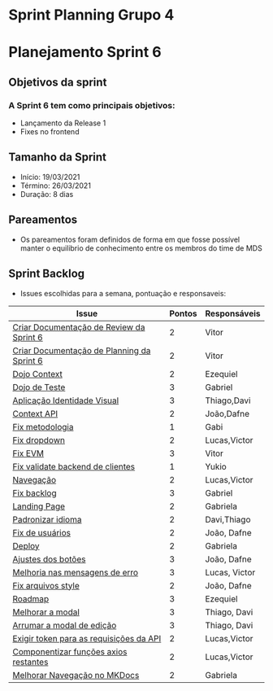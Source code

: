 # Sprint Planning Grupo 4

# Planejamento Sprint 6

## Objetivos da sprint

### A Sprint 6 tem como principais objetivos: 

- Lançamento da Release 1
- Fixes no frontend

## Tamanho da Sprint

- Início: 19/03/2021
- Término: 26/03/2021
- Duração: 8 dias

## Pareamentos

- Os pareamentos foram definidos de forma em que fosse possível manter o equilibrio de conhecimento entre os membros do time de MDS

## Sprint Backlog

- Issues escolhidas para a semana, pontuação e responsaveis:

|Issue|Pontos|Responsáveis|
|--|--|--|
|[Criar Documentação de Review da Sprint 6](https://github.com/fga-eps-mds/2020-2-SiGeD/issues/83)|2|Vitor|
|[Criar Documentação de Planning da Sprint 6](https://github.com/fga-eps-mds/2020-2-SiGeD/issues/82)|2|Vitor|
|[Dojo Context](https://github.com/fga-eps-mds/2020-2-SiGeD/issues/91)|2|Ezequiel|
|[Dojo de Teste](https://github.com/fga-eps-mds/2020-2-SiGeD/issues/90)|3|Gabriel|
|[Aplicação Identidade Visual](https://github.com/fga-eps-mds/2020-2-SiGeD/issues/112)|3|Thiago,Davi|
|[Context API](https://github.com/fga-eps-mds/2020-2-SiGeD/issues/108)|2|João,Dafne|
|[Fix metodologia](https://github.com/fga-eps-mds/2020-2-SiGeD/issues/111)|1|Gabi|
|[Fix dropdown](https://github.com/fga-eps-mds/2020-2-SiGeD/issues/109)|2|Lucas,Victor|
|[Fix EVM](https://github.com/fga-eps-mds/2020-2-SiGeD/issues/114)|3|Vitor|
|[Fix validate backend de clientes](https://github.com/fga-eps-mds/2020-2-SiGeD/issues/126)|1|Yukio|
|[Navegação](https://github.com/fga-eps-mds/2020-2-SiGeD/issues/113)|2|Lucas,Victor|
|[Fix backlog](https://github.com/fga-eps-mds/2020-2-SiGeD/issues/107)|3|Gabriel|
|[Landing Page](https://github.com/fga-eps-mds/2020-2-SiGeD/issues/116)|2|Gabriela|
|[Padronizar idioma](https://github.com/fga-eps-mds/2020-2-SiGeD/issues/115)|2|Davi,Thiago|
|[Fix de usuários](https://github.com/fga-eps-mds/2020-2-SiGeD/issues/120)|2|João, Dafne|
|[Deploy](https://github.com/fga-eps-mds/2020-2-SiGeD/issues/141)|2|Gabriela|
|[Ajustes dos botões](https://github.com/fga-eps-mds/2020-2-SiGeD/issues/110)|3|João, Dafne|
|[Melhoria nas mensagens de erro](https://github.com/fga-eps-mds/2020-2-SiGeD/issues/117)|3|Lucas, Victor|
|[Fix arquivos style](https://github.com/fga-eps-mds/2020-2-SiGeD/issues/118)|2|João, Dafne|
|[Roadmap](https://github.com/fga-eps-mds/2020-2-SiGeD/issues/118)|3|Ezequiel|
|[Melhorar a modal](https://github.com/fga-eps-mds/2020-2-SiGeD/issues/122)|3|Thiago, Davi|
|[Arrumar a modal de edição](https://github.com/fga-eps-mds/2020-2-SiGeD/issues/123)|3|Thiago, Davi|
|[Exigir token para as requisições da API](https://github.com/fga-eps-mds/2020-2-SiGeD/issues/124)|2|Lucas,Victor|
|[Componentizar funções axios restantes](https://github.com/fga-eps-mds/2020-2-SiGeD/issues/125)|2|Lucas,Victor|
|[Melhorar Navegação no MKDocs](https://github.com/fga-eps-mds/2020-2-SiGeD/issues/127)|2|Gabriela|

